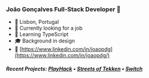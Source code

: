 ### João Gonçalves Full-Stack Developer 👋

-  📍 Lisbon, Portugal
- 🔭 Currently looking for a job
- 🌱 Learning TypeScript
- 🎓 Background in design
- 💼 [https://www.linkedin.com/in/joaopdg](https://www.linkedin.com/in/joaopdg/)

##### Recent Projects: [PlayHack](https://playhack.netlify.app/) • [Streets of Tekken](https://joaopdg.github.io/project_1_game/) • [Switch](https://project-fullstackapp.herokuapp.com/)

<!--
**joaopdg/joaopdg** is a ✨ _special_ ✨ repository because its `README.md` (this file) appears on your GitHub profile.

Here are some ideas to get you started:

- 🔭 I’m currently working on ...
- 🌱 I’m currently learning ...
- 👯 I’m looking to collaborate on ...
- 🤔 I’m looking for help with ...
- 💬 Ask me about ...
- 📫 How to reach me: ...
- 😄 Pronouns: ...
- ⚡ Fun fact: ...
-->
